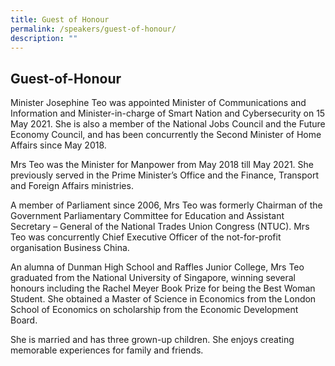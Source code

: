```yaml
---
title: Guest of Honour
permalink: /speakers/guest-of-honour/
description: ""
---
```

## **Guest-of-Honour**

Minister Josephine Teo was appointed Minister of Communications and Information and Minister-in-charge of Smart Nation and Cybersecurity on 15 May 2021. She is also a member of the National Jobs Council and the Future Economy Council, and has been concurrently the Second Minister of Home Affairs since May 2018.

Mrs Teo was the Minister for Manpower from May 2018 till May 2021. She previously served in the Prime Minister’s Office and the Finance, Transport and Foreign Affairs ministries.

A member of Parliament since 2006, Mrs Teo was formerly Chairman of the Government Parliamentary Committee for Education and Assistant Secretary – General of the National Trades Union Congress (NTUC). Mrs Teo was concurrently Chief Executive Officer of the not-for-profit organisation Business China.

An alumna of Dunman High School and Raffles Junior College, Mrs Teo graduated from the National University of Singapore, winning several honours including the Rachel Meyer Book Prize for being the Best Woman Student. She obtained a Master of Science in Economics from the London School of Economics on scholarship from the Economic Development Board.

She is married and has three grown-up children. She enjoys creating memorable experiences for family and friends.